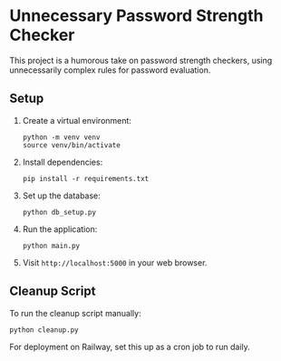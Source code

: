 # Unnecessary Password Strength Checker

This project is a humorous take on password strength checkers, using unnecessarily complex rules for password evaluation.

## Setup

1. Create a virtual environment:
   ```
   python -m venv venv
   source venv/bin/activate 
   ```

2. Install dependencies:
   ```
   pip install -r requirements.txt
   ```

3. Set up the database:
   ```
   python db_setup.py
   ```

4. Run the application:
   ```
   python main.py
   ```

5. Visit `http://localhost:5000` in your web browser.


## Cleanup Script

To run the cleanup script manually:
```
python cleanup.py
```

For deployment on Railway, set this up as a cron job to run daily.
